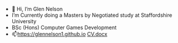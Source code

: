 - 👋 Hi, I’m Glen Nelson
- I’m Currently doing a Masters by Negotiated study at Staffordshire University 
- BSc (Hons) Computer Games Development
- 📫https://glennelson1.github.io
[CV.docx](https://github.com/user-attachments/files/15672293/CV.docx)

<!---
glennelson1/glennelson1 is a ✨ special ✨ repository because its `README.md` (this file) appears on your GitHub profile.
You can click the Preview link to take a look at your changes.
--->
